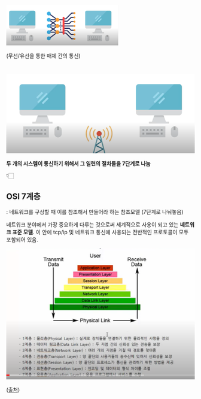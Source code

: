 <img src="../source/개체간의 통신.PNG" width="300">

(무선/유선을 통한 매체 간의 통신)

#

<img src="../source/통신.PNG">

**두 개의 시스템이 통신하기 위해서 그 일련의 절차들을 7단계로 나눔**

👇🏻

## OSI 7계층

: 네트워크를 구상할 때 이를 참조해서 만들어라 하는 참조모델 (7단계로 나눠놓음)

네트워크 분야에서 가장 중요하게 다루는 것으로써 세계적으로 사용이 되고 있는 **네트워크 표준 모델**. 이 안에 tcp/ip 및 네트워크 통신에 사용되는 전반적인 프로토콜이 모두 포함되어 있음.

<img src="../source/osi 7 layer.png">

([출처](https://www.youtube.com/watch?v=oKM_vbqDGJ0))